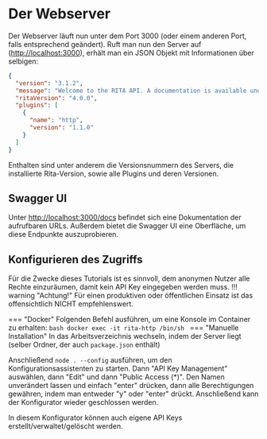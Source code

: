 # Der Webserver
Der Webserver läuft nun unter dem Port 3000 (oder einem anderen Port, falls entsprechend geändert).
Ruft man nun den Server auf ([http://localhost:3000](http://localhost:3000)), erhält man ein JSON Objekt mit Informationen über selbigen:
```json
{
  "version": "3.1.2",
  "message": "Welcome to the RITA API. A documentation is available under ./docs.",
  "ritaVersion": "4.0.0",
  "plugins": [
    {
      "name": "http",
      "version": "1.1.0"
    }
  ]
}
```
Enthalten sind unter anderem die Versionsnummern des Servers, die installierte Rita-Version, sowie alle Plugins und deren Versionen.

## Swagger UI
Unter [http://localhost:3000/docs](http://localhost:3000/docs) befindet sich eine Dokumentation der aufrufbaren URLs. Außerdem bietet die Swagger UI eine Oberfläche, um diese Endpunkte auszuprobieren.

## Konfigurieren des Zugriffs
Für die Zwecke dieses Tutorials ist es sinnvoll, dem anonymen Nutzer alle Rechte einzuräumen, damit kein API Key eingegeben werden muss. 
!!! warning "Achtung!"
    Für einen produktiven oder öffentlichen Einsatz ist das offensichtlich NICHT empfehlenswert.

=== "Docker"
    Folgenden Befehl ausführen, um eine Konsole im Container zu erhalten:
    ```bash
    docker exec -it rita-http /bin/sh
    ```
=== "Manuelle Installation"
    In das Arbeitsverzeichnis wechseln, indem der Server liegt (selber Ordner, der auch `package.json` enthält)

Anschließend `node . --config` ausführen, um den Konfigurationsassistenten zu starten. Dann "API Key Management" auswählen, dann "Edit" und dann "Public Access (*)". Den Namen unverändert lassen und einfach "enter" drücken, dann alle Berechtigungen gewähren, indem man entweder "y" oder "enter" drückt. Anschließend kann der Konfigurator wieder geschlossen werden.

In diesem Konfigurator können auch eigene API Keys erstellt/verwaltet/gelöscht werden.
